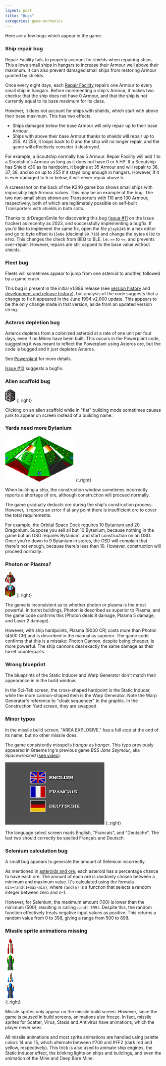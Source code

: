 ```yaml
---
layout: post
title: "Bugs"
categories: game-mechanics
---
```


Here are a few bugs which appear in the game.

### Ship repair bug

Repair Facility fails to properly account for shields when repairing ships. This
allows small ships in hangars to increase their Armour well above their maximum.
It can also prevent damaged small ships from restoring Armour granted by
shields.

Once every eight days, each
[Repair Facility](../game-mechanics/building-behaviour.html#repair-facility)
repairs one Armour to every small ship in hangars. Before incrementing a ship's
Armour, it makes two checks: that the ship does not have 0 Armour, and that the
ship is not currently equal to its base maximum for its class.

However, it does not account for ships with shields, which start with above
their base maximum. This has two effects.

- Ships damaged below the base Armour will only repair up to their base Armour.
- Ships with above their base Armour thanks to shields will repair up to 255. At
  256, it loops back to 0 and the ship will no longer repair, and the game will
  effectively consider it destroyed.

For example, a Scoutship normally has 5 Armour. Repair Facility will add 1 to a
Scoutship's Armour as long as it does not have 0 or 5 HP. If a Scoutship has
Shield x30 as its hardpoint, it begins at 35 Armour and will repair to 36, 37,
38, and so on up to 255 if it stays long enough in hangars. However, if it is
ever damaged to 5 or below, it will never repair above 5.

A screenshot on the back of the K240 game box shows small ships with impossibly
high Armour values. This may be an example of the bug. The two non-small ships
shown are Transporters with 110 and 130 Armour, respectively, both of which are
legitimately possible on self-built Transporters with shields in both slots.

Thanks to drDragonSmile for discovering this bug
([issue #11](https://github.com/tetracorp/k240/issues/11) on the issue tracker)
as recently as 2023, and successfully implementing a bugfix. If you'd like to
implement the same fix, open the file `playk240` in a hex editor and go to
byte offset `0x15e6e` (decimal `89,710`) and change the bytes `6702` to `6f02`.
This changes the check from BEQ to BLE, i.e. `==` to `<=`, and prevents
over-repair. However, repairs are still capped to the base value without
shields.

### Fleet bug

Fleets will sometimes appear to jump from one asteroid to another, followed by a
game crash.

This bug is present in the initial v1.886 release
(see [version history](../history/version-differences.html)
and [development and release history](../history/development.html)),
but analysis of the code suggests that a change to fix it appeared in the
June 1994 v2.000 update. This appears to be the only change
made in that version, aside from an updated version string.

### Asteros depletion bug

Asteros depletes from a colonized asteroid at a rate of one unit per four days,
even if no Mines have been built. This occurs in the Powerplant code, suggesting
it was meant to reflect the Powerplant using Asteros ore, but the code is bugged
and it just depletes Asteros.

See [Powerplant](../game-mechanics/building-behaviour.html#powerplant) for more
details.

[Issue #12](https://github.com/tetracorp/k240/issues/12) suggests a bugfix.

### Alien scaffold bug

![scaffold](../images/buildings/scaffold_1.png "scaffold")
{:.right}

Clicking on an alien scaffold while in "flat" building mode sometimes causes
junk to appear on screen instead of a building name.

### Yards need more Bytanium

![osd](../images/osd.gif "osd")
{:.right}

When building a ship, the construction window sometimes incorrectly reports a
shortage of ore, although construction will proceed normally.

The game gradually deducts ore during the ship's construction process. However,
it reports an error if at any point there is insufficient ore to cover the
total requirements.

For example, the Orbital Space Dock requires 10 Bytanium and 20 Dragonium.
Suppose you sell all but 10 Bytanium, because nothing in the game but an OSD
requires Bytanium, and start construction on an OSD. Once you're down to 9
Bytanium in stores, the OSD will complain that there's not enough, because
there's less than 10. However, construction will proceed normally.

### Photon or Plasma?

![Plasma Turret](../images/buildings/plasma_turret.png "Plasma Turret")<br>![Photon Turret](../images/buildings/photon_turret.png "Photon Turret")
{:.right}

The game is inconsistent as to whether photon or plasma is the most powerful. In
turret buildings, Photon is described as superior to Plasma, and the game code
confirms this (Photon deals 8 damage, Plasma 5 damage, and Laser 2 damage).

However, with ship hardpoints, Plasma (9000 CR) costs more than Photon (4500
CR) and is described in the manual as superior. The game code confirms that this
is a mistake: Photon Cannon, despite being cheaper, is more powerful. The ship
cannons deal exactly the same damage as their turret counterparts.

### Wrong blueprint

The blueprints of the Static Inducer and Warp Generator don't match their
appearance in in the build window.

In the Sci-Tek screen, the cross-shaped hardpoint is the Static Inducer, while
the more cannon-shaped item is the Warp Generator. Note the Warp Generator's
reference to "cloak sequencer" in the graphic. In the Construction Yard screen,
they are swapped.

### Minor typos

In the missile build screen, "AREA EXPLOSIVE." has a full stop at the end of its
name, but no other missile does.

The game consistently misspells _hangar_ as _hanger_. This typo previously
appeared in Graeme Ing's previous game _BSS Jane Seymour_, aka _Spacewrecked_
([see video](https://www.youtube.com/watch?v=1gg53dWjinw)).

![lang.mgl](../images/lang.png "lang.mgl")
{:.right}

The language select screen reads English, "Francais", and "Deutsche". The last
two should correctly be spelled Français and Deutsch.

### Selenium calculation bug

A small bug appears to generate the amount of Selenium incorrectly.

As mentioned in [asteroids and ore](../game-mechanics/asteroids-and-ore.html),
each asteroid has a percentage chance to have each ore. The amount of each ore
is randomly chosen between a minimum and maximum value. It's calculated using
the formula `min+rand(1+max-min)`, where `rand(n)` is a function that selects a
random integer between zero and n-1.

However, for Selenium, the maximum amount (100) is lower than the minimum (500),
resulting in calling `rand(-399)`. Despite this, the random function effectively
treats negative input values as positive. This returns a random value from 0 to
398, giving a range from 500 to 898.

### Missile sprite animations missing

![scatter](../images/missiles/scatter.gif "scatter")<br>
![virus](../images/missiles/virus.gif "virus")<br>
![stasis](../images/missiles/stasis.gif "stasis")<br>
![antivirus](../images/missiles/antivirus.gif "antivirus")<br>
{:.right}

Missile sprites only appear on the missile build screen. However, since the game
is paused in build screens, animations also freeze. In fact, missile sprites for
Scatter, Virus, Stasis and Antivirus have animations, which the player never
sees.

All missile animations and most sprite animations are handled using palette
colors 14 and 15, which alternate between #700 and #FF2 (dark red and yellow,
respectively). This trick is also used to animate ship engines, the Static
Inducer effect, the blinking lights on ships and buildings, and even the
animation of the Mine and Deep Bore Mine.
